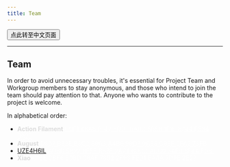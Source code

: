 ```yaml
---
title: Team
---
```


<style>
.key, .no {
    color: rgba(255,255,255,0.7);
    font-weight: normal;
}
</style>

<button onmouseover="PlaySound('totop1')" onmouseout="StopSound('totop1')" onclick="window.location.href = '/team-zh/';" class="zh">点此转至中文页面</button>

---

## Team

In order to avoid unnecessary troubles, it's essential for Project Team and Workgroup members to stay anonymous, and those who intend to join the team should pay attention to 
that. Anyone who wants to contribute to the project is welcome.

In alphabetical order:

- <a class="no" target="_blank" style="color: #ddd; font-weight: 700;">Action Filament</a> 
<a href="/action/" class="key" target="_blank">C9E1 46A8 B142 6D1C 8A8C 5B56 1F18 6244 E534 392E</a>
- <a class="no" target="_blank" style="color: #ddd; font-weight: 700;">August</a> 
<a href="/august/" class="key" target="_blank">D867 B82E B3C2 89A3 A4B9 99D7 0A33 C93F 0FA2 73FB</a>
- <a href="https://t.me/SCP_079_PM_BOT" target="_blank">UZE4H6IL</a>
<a href="/uze4h6il/" class="key" target="_blank">AD6D 5622 8F5F B87F 2A24 60CC ACC0 64F9 3E44 E061</a>
- <a class="no" target="_blank" style="color: #ddd; font-weight: 700;">Xiao</a> 
<a href="/xiao/" class="key" target="_blank">C1BE CBF6 E0BD 06AF 7802 2F93 FED1 BA4A 7D9E 2E29</a>

<audio id="no_button" src="/audio/button/no.ogg"/>
<audio id="no_click" src="/audio/button/no_click.ogg"/>
<audio id="dooropen3" src="/audio/door/dooropen3.ogg"/>
<audio src="/audio/page/team.ogg" autoplay></audio>

